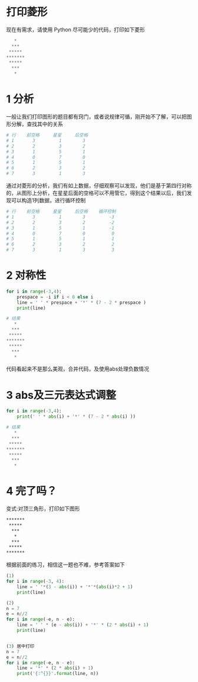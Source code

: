 # 打印菱形
现在有需求，请使用 Python 尽可能少的代码，打印如下菱形
```python
   *
  ***
 *****
*******
 *****
  ***
   *
```
# 1 分析
一般让我们打印图形的题目都有窍门，或者说规律可循，刚开始不了解，可以把图形分解，查找其中的关系
```bash
# 行    前空格     星星     后空格
# 1       3         1        3
# 2       2         3        2
# 3       1         5        1
# 4       0         7        0
# 5       1         5        1
# 6       2         3        2
# 7       3         1        3
```
通过对菱形的分析，我们有如上数据，仔细观察可以发现，他们是基于第四行对称的，从图形上分析，在星星后面的空格可以不用管它，得到这个结果以后，我们发现可以构造1列数据，进行循环控制
```bash
# 行    前空格     星星     后空格    循环控制
# 1       3         1        3         -3
# 2       2         3        2         -2
# 3       1         5        1         -1
# 4       0         7        0          0
# 5       1         5        1          1
# 6       2         3        2          2
# 7       3         1        3          3
```
# 2 对称性
```python
for i in range(-3,4):
	prespace = -i if i < 0 else i 
	line = ' ' * prespace + '*' * (7 - 2 * prespace )
	print(line)

# 结果
   *
  ***
 *****
*******
 *****
  ***
   *
```
代码看起来不是那么美观，合并代码，及使用abs处理负数情况
# 3 abs及三元表达式调整
```python
for i in range(-3,4):
	print(' ' * abs(i) + '*' * (7 - 2 * abs(i) ))

# 结果
   *
  ***
 *****
*******
 *****
  ***
   *
```
# 4 完了吗？
变式:对顶三角形，打印如下图形
```bash
*******
 *****
  ***
   *
  ***
 *****
*******
```
根据前面的练习，相信这一题也不难，参考答案如下
```python
(1)
for i in range(-3, 4):
	line = ' '*(3 - abs(i)) + '*'*(abs(i)*2 + 1)
	print(line)

(2)
n = 7
e = n//2
for i in range(-e, n - e):
    line = ' ' * (e - abs(i)) + '*' * (2 * abs(i) + 1)
    print(line)


(3) 居中打印
n = 7
e = n//2
for i in range(-e, n - e):
    line = '*' * (2 * abs(i) + 1)
    print('{:^{}}'.format(line, n))
```
